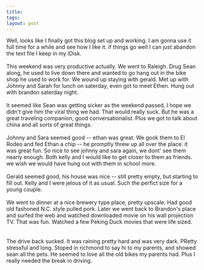 ```yaml
---
title: 
tags: 
layout: post
---
```

Well, looks like I finally got this blog set up and working.  I am gonna use it full time for a while and see how I like it.  if things go well I can just abandon the text file I keep in my iDisk.<br /><br />This weekend was very productive actually.  We went to Raleigh.  Drug Sean along, he used to live down there and wanted to go hang out in the bike shop he used to work for.  We wound up staying with gerald.  Met up with Johnny and Sarah for lunch on saterday, even got to meet Ethen.  Hung out with brandon saterday night.<br /><br />It seemed like Sean was getting sicker as the weekend passed, I hope we didn't give him the viral thing we had.  That would really suck. But he was a great traveling companion, good conversationalist.  Plus we got to talk about china and all sorts of great things.<br /><br />Johnny and Sara seemed good -- ethan was great.  We gook them to El Rodeo and fed Ethan a chip -- he promptly threw up all over the place.  it was great fun.  So nice to see johnny and sara again, we dont' see them nearly enough.  Both kelly and I would like to get closer to them as friends.  we wish we would have hung out with them in school more. <br /><br />Gerald seemed good, his house was nice -- still pretty empty, but starting to fill out.  Kelly and I were jelous of it as usual.  Such the perfict size for a young couple.<br /><br />We went to dinner at a nice brewery type place, pretty upscale.  Had good old fashoned N.C. style pulled pork.  Later we went back to Brandon's place and surfed the web and watched downloaded movie on his wall projection TV.  That was fun.  Watched a few Peking Duck movies that were life sized.  <br /><br />The drive back sucked.  It was raining pretty hard and was very dark.  PRetty stressful and long.  Stoped in richmond to say hi to my parents, and showed sean all the pets.  He seemed to love all the old bikes my parents had.  Plus I really needed the break in driving.<br /><br />
